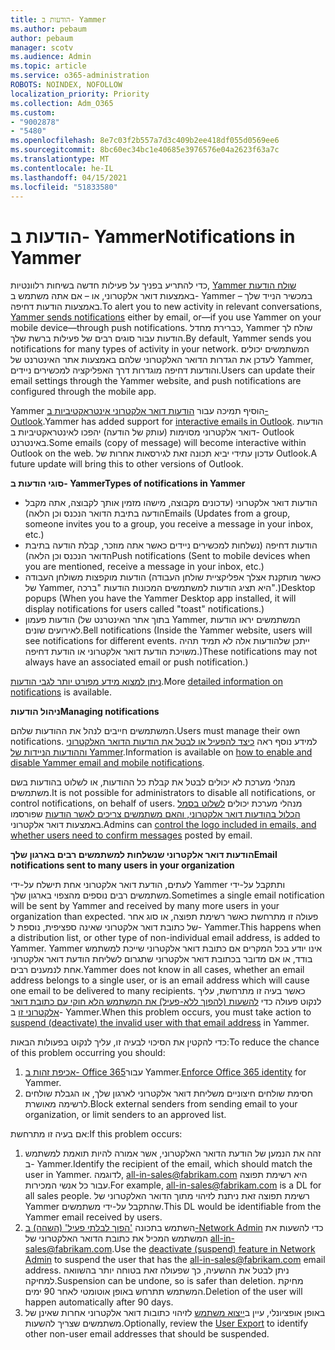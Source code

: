 ```yaml
---
title: הודעות ב- Yammer
ms.author: pebaum
author: pebaum
manager: scotv
ms.audience: Admin
ms.topic: article
ms.service: o365-administration
ROBOTS: NOINDEX, NOFOLLOW
localization_priority: Priority
ms.collection: Adm_O365
ms.custom:
- "9002878"
- "5480"
ms.openlocfilehash: 8e7c03f2b557a7d3c409b2ee418df055d0569ee6
ms.sourcegitcommit: 8bc60ec34bc1e40685e3976576e04a2623f63a7c
ms.translationtype: MT
ms.contentlocale: he-IL
ms.lasthandoff: 04/15/2021
ms.locfileid: "51833580"
---
```

# <a name="notifications-in-yammer"></a><span data-ttu-id="b290a-102">הודעות ב- Yammer</span><span class="sxs-lookup"><span data-stu-id="b290a-102">Notifications in Yammer</span></span>

<span data-ttu-id="b290a-103">כדי להתריע בפניך על פעילות חדשה בשיחות רלוונטיות, [Yammer שולח הודעות](https://support.microsoft.com/en-gb/office/enable-or-disable-yammer-email-and-phone-notifications-93e530e0-189f-4768-8f28-7683d48cc996) באמצעות דואר אלקטרוני, או – אם אתה משתמש ב- Yammer במכשיר הנייד שלך – באמצעות הודעות דחיפה.</span><span class="sxs-lookup"><span data-stu-id="b290a-103">To alert you to new activity in relevant conversations, [Yammer sends notifications](https://support.microsoft.com/en-gb/office/enable-or-disable-yammer-email-and-phone-notifications-93e530e0-189f-4768-8f28-7683d48cc996) either by email, or—if you use Yammer on your mobile device—through push notifications.</span></span> <span data-ttu-id="b290a-104">כברירת מחדל, Yammer שולח לך הודעות עבור סוגים רבים של פעילות ברשת שלך.</span><span class="sxs-lookup"><span data-stu-id="b290a-104">By default, Yammer sends you notifications for many types of activity in your network.</span></span> <span data-ttu-id="b290a-105">המשתמשים יכולים לעדכן את הגדרות הדואר האלקטרוני שלהם באמצעות אתר האינטרנט של Yammer, והודעות דחיפה מוגדרות דרך האפליקציה למכשירים ניידים.</span><span class="sxs-lookup"><span data-stu-id="b290a-105">Users can update their email settings through the Yammer website, and push notifications are configured through the mobile app.</span></span> 

<span data-ttu-id="b290a-106">Yammer הוסיף תמיכה עבור [הודעות דואר אלקטרוני אינטראקטיביות ב- Outlook](https://techcommunity.microsoft.com/t5/outlook-blog/interactive-yammer-emails-in-outlook-on-the-web-are-here/ba-p/1209420).</span><span class="sxs-lookup"><span data-stu-id="b290a-106">Yammer has added support for [interactive emails in Outlook](https://techcommunity.microsoft.com/t5/outlook-blog/interactive-yammer-emails-in-outlook-on-the-web-are-here/ba-p/1209420).</span></span> <span data-ttu-id="b290a-107">הודעות דואר אלקטרוני מסוימות (עותק של הודעה) יהפכו לאינטראקטיביות ב- Outlook באינטרנט.</span><span class="sxs-lookup"><span data-stu-id="b290a-107">Some emails (copy of message) will become interactive within Outlook on the web.</span></span> <span data-ttu-id="b290a-108">עדכון עתידי יביא תכונה זאת לגירסאות אחרות של Outlook.</span><span class="sxs-lookup"><span data-stu-id="b290a-108">A future update will bring this to other versions of Outlook.</span></span>

<span data-ttu-id="b290a-109">**סוגי הודעות ב- Yammer**</span><span class="sxs-lookup"><span data-stu-id="b290a-109">**Types of notifications in Yammer**</span></span>

- <span data-ttu-id="b290a-110">הודעות דואר אלקטרוני (עדכונים מקבוצה, מישהו מזמין אותך לקבוצה, אתה מקבל הודעה בתיבת הדואר הנכנס וכן הלאה)</span><span class="sxs-lookup"><span data-stu-id="b290a-110">Emails (Updates from a group, someone invites you to a group, you receive a message in your inbox, etc.)</span></span>
- <span data-ttu-id="b290a-111">הודעות דחיפה (נשלחות למכשירים ניידים כאשר אתה מוזכר, קבלת הודעה בתיבת הדואר הנכנס וכן הלאה)</span><span class="sxs-lookup"><span data-stu-id="b290a-111">Push notifications (Sent to mobile devices when you are mentioned, receive a message in your inbox, etc.)</span></span>
- <span data-ttu-id="b290a-112">הודעות מוקפצות משולחן העבודה (כאשר מותקנת אצלך אפליקציית שולחן העבודה של Yammer, היא תציג הודעות למשתמשים המכונות הודעות "ברכה".)</span><span class="sxs-lookup"><span data-stu-id="b290a-112">Desktop popups (When you have the Yammer Desktop app installed, it will display notifications for users called "toast" notifications.)</span></span>
- <span data-ttu-id="b290a-113">הודעות פעמון (בתוך אתר האינטרנט של Yammer, המשתמשים יראו הודעות לאירועים שונים.</span><span class="sxs-lookup"><span data-stu-id="b290a-113">Bell notifications (Inside the Yammer website, users will see notifications for different events.</span></span> <span data-ttu-id="b290a-114">ייתכן שלהודעות אלה לא תמיד תהיה משויכת הודעת דואר אלקטרוני או הודעת דחיפה.)</span><span class="sxs-lookup"><span data-stu-id="b290a-114">These notifications may not always have an associated email or push notification.)</span></span>

<span data-ttu-id="b290a-115">[ניתן למצוא מידע מפורט יותר לגבי הודעות](https://support.microsoft.com/en-gb/office/enable-or-disable-yammer-email-and-phone-notifications-93e530e0-189f-4768-8f28-7683d48cc996).</span><span class="sxs-lookup"><span data-stu-id="b290a-115">More [detailed information on notifications](https://support.microsoft.com/en-gb/office/enable-or-disable-yammer-email-and-phone-notifications-93e530e0-189f-4768-8f28-7683d48cc996) is available.</span></span>

<span data-ttu-id="b290a-116">**ניהול הודעות**</span><span class="sxs-lookup"><span data-stu-id="b290a-116">**Managing notifications**</span></span>

<span data-ttu-id="b290a-117">המשתמשים חייבים לנהל את ההודעות שלהם.</span><span class="sxs-lookup"><span data-stu-id="b290a-117">Users must manage their own notifications.</span></span> <span data-ttu-id="b290a-118">למידע נוסף ראה [כיצד להפעיל או לבטל את הודעות הדואר האלקטרוני וההודעות הניידות של Yammer](https://support.microsoft.com/en-gb/office/enable-or-disable-yammer-email-and-phone-notifications-93e530e0-189f-4768-8f28-7683d48cc996).</span><span class="sxs-lookup"><span data-stu-id="b290a-118">Information is available on [how to enable and disable Yammer email and mobile notifications](https://support.microsoft.com/en-gb/office/enable-or-disable-yammer-email-and-phone-notifications-93e530e0-189f-4768-8f28-7683d48cc996).</span></span> 

<span data-ttu-id="b290a-119">מנהלי מערכת לא יכולים לבטל את קבלת כל ההודעות, או לשלוט בהודעות בשם משתמשים.</span><span class="sxs-lookup"><span data-stu-id="b290a-119">It is not possible for administrators to disable all notifications, or control notifications, on behalf of users.</span></span> <span data-ttu-id="b290a-120">מנהלי מערכת יכולים [לשלוט בסמל הכלול בהודעות דואר אלקטרוני, והאם משתמשים צריכים לאשר הודעות](https://docs.microsoft.com/yammer/configure-your-yammer-network/configure-email-and-yammer) שפורסמו באמצעות דואר אלקטרוני.</span><span class="sxs-lookup"><span data-stu-id="b290a-120">Admins can [control the logo included in emails, and whether users need to confirm messages](https://docs.microsoft.com/yammer/configure-your-yammer-network/configure-email-and-yammer) posted by email.</span></span>

<span data-ttu-id="b290a-121">**הודעות דואר אלקטרוני שנשלחות למשתמשים רבים בארגון שלך**</span><span class="sxs-lookup"><span data-stu-id="b290a-121">**Email notifications sent to many users in your organization**</span></span>

<span data-ttu-id="b290a-122">לעתים, הודעת דואר אלקטרוני אחת תישלח על-ידי Yammer ותתקבל על-ידי משתמשים רבים נוספים מהצפוי בארגון שלך.</span><span class="sxs-lookup"><span data-stu-id="b290a-122">Sometimes a single email notification will be sent by Yammer and received by many more users in your organization than expected.</span></span> <span data-ttu-id="b290a-123">פעולה זו מתרחשת כאשר רשימת תפוצה, או סוג אחר של כתובת דואר אלקטרוני שאינה ספציפית, נוספת ל- Yammer.</span><span class="sxs-lookup"><span data-stu-id="b290a-123">This happens when a distribution list, or other type of non-individual email address, is added to Yammer.</span></span> <span data-ttu-id="b290a-124">Yammer אינו יודע בכל המקרים אם כתובת דואר אלקטרוני שייכת למשתמש בודד, או אם מדובר בכתובת דואר אלקטרוני שתגרום לשליחת הודעת דואר אלקטרוני אחת לנמענים רבים.</span><span class="sxs-lookup"><span data-stu-id="b290a-124">Yammer does not know in all cases, whether an email address belongs to a single user, or is an email address which will cause one email to be delivered to many recipients.</span></span> <span data-ttu-id="b290a-125">כאשר בעיה זו מתרחשת, עליך לנקוט פעולה כדי [להשעות (להפוך ללא-פעיל) את המשתמש הלא חוקי עם כתובת דואר אלקטרוני זו](https://docs.microsoft.com/yammer/manage-yammer-users/add-block-or-remove-users#remove-users) ב- Yammer.</span><span class="sxs-lookup"><span data-stu-id="b290a-125">When this problem occurs, you must take action to [suspend (deactivate) the invalid user with that email address](https://docs.microsoft.com/yammer/manage-yammer-users/add-block-or-remove-users#remove-users) in Yammer.</span></span> 

<span data-ttu-id="b290a-126">כדי להקטין את הסיכוי לבעיה זו, עליך לנקוט בפעולות הבאות:</span><span class="sxs-lookup"><span data-stu-id="b290a-126">To reduce the chance of this problem occurring you should:</span></span>

1. <span data-ttu-id="b290a-127">[אכיפת זהות ב- Office 365](https://docs.microsoft.com/yammer/configure-your-yammer-network/enforce-office-365-identity)עבור Yammer.</span><span class="sxs-lookup"><span data-stu-id="b290a-127">[Enforce Office 365 identity](https://docs.microsoft.com/yammer/configure-your-yammer-network/enforce-office-365-identity) for Yammer.</span></span>
2. <span data-ttu-id="b290a-128">חסימת שולחים חיצוניים משליחת דואר אלקטרוני לארגון שלך, או הגבלת שולחים לרשימה מאושרת.</span><span class="sxs-lookup"><span data-stu-id="b290a-128">Block external senders from sending email to your organization, or limit senders to an approved list.</span></span>

<span data-ttu-id="b290a-129">אם בעיה זו מתרחשת:</span><span class="sxs-lookup"><span data-stu-id="b290a-129">If this problem occurs:</span></span>

1. <span data-ttu-id="b290a-130">זהה את הנמען של הודעת הדואר האלקטרוני, אשר אמורה להיות תואמת למשתמש ב- Yammer.</span><span class="sxs-lookup"><span data-stu-id="b290a-130">Identify the recipient of the email, which should match the user in Yammer.</span></span> <span data-ttu-id="b290a-131">לדוגמה, all-in-sales@fabrikam.com היא רשימת תפוצה עבור כל אנשי המכירות.</span><span class="sxs-lookup"><span data-stu-id="b290a-131">For example, all-in-sales@fabrikam.com is a DL for all sales people.</span></span> <span data-ttu-id="b290a-132">רשימת תפוצה זאת ניתנת לזיהוי מתוך הדואר האלקטרוני של Yammer שהתקבל על-ידי משתמשים.</span><span class="sxs-lookup"><span data-stu-id="b290a-132">This DL would be identifiable from the Yammer email received by users.</span></span>
2. <span data-ttu-id="b290a-133">השתמש בתכונה ['הפוך לבלתי פעיל' (השהה) ב-Network Admin](https://docs.microsoft.com/yammer/manage-yammer-users/add-block-or-remove-users#remove-users) כדי להשעות את המשתמש המכיל את כתובת הדואר האלקטרוני של all-in-sales@fabrikam.com.</span><span class="sxs-lookup"><span data-stu-id="b290a-133">Use the [deactivate (suspend) feature in Network Admin](https://docs.microsoft.com/yammer/manage-yammer-users/add-block-or-remove-users#remove-users) to suspend the user that has the all-in-sales@fabrikam.com email address.</span></span> <span data-ttu-id="b290a-134">ניתן לבטל את ההשעיה, כך שפעולה זאת בטוחה יותר בהשוואה למחיקה.</span><span class="sxs-lookup"><span data-stu-id="b290a-134">Suspension can be undone, so is safer than deletion.</span></span> <span data-ttu-id="b290a-135">מחיקת המשתמש תתרחש באופן אוטומטי לאחר 90 ימים.</span><span class="sxs-lookup"><span data-stu-id="b290a-135">Deletion of the user will happen automatically after 90 days.</span></span>
3. <span data-ttu-id="b290a-136">באופן אופציונלי, עיין ב[ייצוא משתמש](https://docs.microsoft.com/yammer/manage-security-and-compliance/export-yammer-enterprise-data#ExportUsers) לזיהוי כתובות דואר אלקטרוני אחרות שאינן של משתמשים שצריך להשעות.</span><span class="sxs-lookup"><span data-stu-id="b290a-136">Optionally, review the [User Export](https://docs.microsoft.com/yammer/manage-security-and-compliance/export-yammer-enterprise-data#ExportUsers) to identify other non-user email addresses that should be suspended.</span></span>
